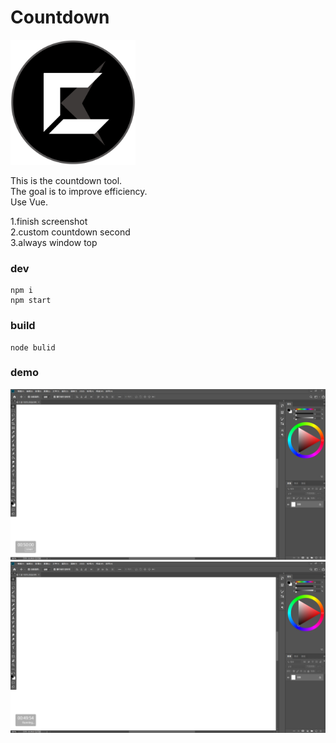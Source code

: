 # Countdown
<img width="200" src="img/countdownlogo.png"/>  

This is the countdown tool.  
The goal is to improve efficiency.  
Use Vue.

1.finish screenshot  
2.custom countdown second  
3.always window top  

### dev
```
npm i
npm start
```
### build
```
node bulid
```

### demo
<img src="img/demo1.PNG"/>  
<img src="img/demo2.PNG"/>  

